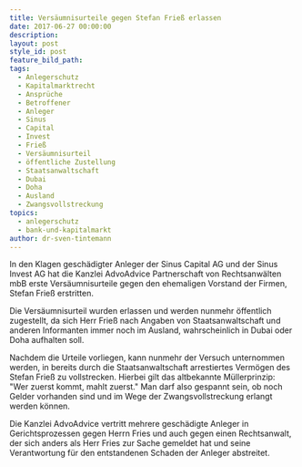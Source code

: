 ```yaml
---
title: Versäumnisurteile gegen Stefan Frieß erlassen
date: 2017-06-27 00:00:00
description:
layout: post
style_id: post
feature_bild_path:
tags:
  - Anlegerschutz
  - Kapitalmarktrecht
  - Ansprüche
  - Betroffener
  - Anleger
  - Sinus
  - Capital
  - Invest
  - Frieß
  - Versäumnisurteil
  - öffentliche Zustellung
  - Staatsanwaltschaft
  - Dubai
  - Doha
  - Ausland
  - Zwangsvollstreckung
topics:
  - anlegerschutz
  - bank-und-kapitalmarkt
author: dr-sven-tintemann
---
```



In den Klagen geschädigter Anleger der Sinus Capital AG und der Sinus Invest AG hat die Kanzlei AdvoAdvice Partnerschaft von Rechtsanwälten mbB erste Versäumnisurteile gegen den ehemaligen Vorstand der Firmen, Stefan Frieß erstritten.

Die Versäumnisurteil wurden erlassen und werden nunmehr öffentlich zugestellt, da sich Herr Frieß nach Angaben von Staatsanwaltschaft und anderen Informanten immer noch im Ausland, wahrscheinlich in Dubai oder Doha aufhalten soll.

Nachdem die Urteile vorliegen, kann nunmehr der Versuch unternommen werden, in bereits durch die Staatsanwaltschaft arrestiertes Vermögen des Stefan Frieß zu vollstrecken. Hierbei gilt das altbekannte Müllerprinzip: "Wer zuerst kommt, mahlt zuerst." Man darf also gespannt sein, ob noch Gelder vorhanden sind und im Wege der Zwangsvollstreckung erlangt werden können.

Die Kanzlei AdvoAdvice vertritt mehrere geschädigte Anleger in Gerichtsprozessen gegen Herrn Fries und auch gegen einen Rechtsanwalt, der sich anders als Herr Fries zur Sache gemeldet hat und seine Verantwortung für den entstandenen Schaden der Anleger abstreitet.